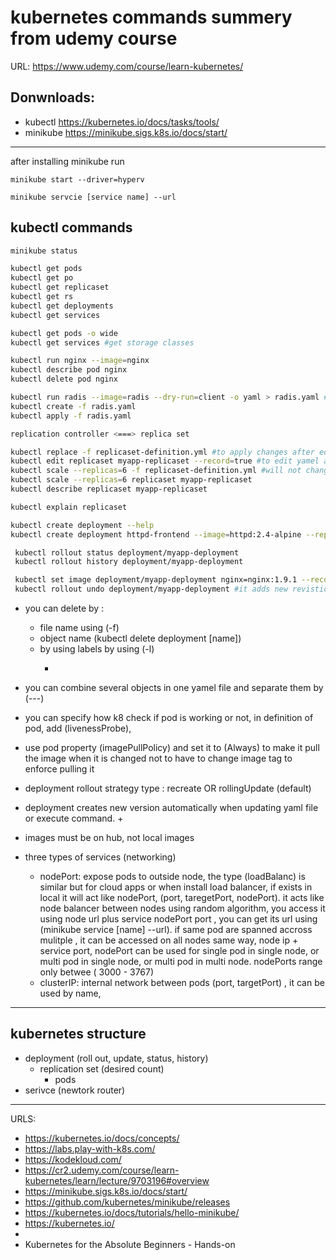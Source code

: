 # kubernetes commands summery from udemy course 
URL: https://www.udemy.com/course/learn-kubernetes/

## Donwnloads: 
- kubectl
		https://kubernetes.io/docs/tasks/tools/
- minikube
		https://minikube.sigs.k8s.io/docs/start/
---

after installing minikube run
```Shell
minikube start --driver=hyperv 
```

```Shell
minikube servcie [service name] --url
```


## kubectl commands
```bash 
minikube status

kubectl get pods
kubectl get po
kubectl get replicaset
kubectl get rs
kubectl get deployments
kubectl get services

kubectl get pods -o wide
kubectl get services #get storage classes

kubectl run nginx --image=nginx
kubectl describe pod nginx
kubectl delete pod nginx

kubectl run radis --image=radis --dry-run=client -o yaml > radis.yaml # create yaml file automatically
kubectl create -f radis.yaml
kubectl apply -f radis.yaml

replication controller <===> replica set 

kubectl replace -f replicaset-definition.yml #to apply changes after editing the file
kubectl edit replicaset myapp-replicaset --record=true #to edit yamel and apply changes , even if the object does not have acutal yamel. record is to set label for the rollout in deployment
kubectl scale --replicas=6 -f replicaset-definition.yml #will not change number of replica in the file
kubectl scale --replicas=6 replicaset myapp-replicaset
kubectl describe replicaset myapp-replicaset

kubectl explain replicaset

kubectl create deployment --help
kubectl create deployment httpd-frontend --image=httpd:2.4-alpine --replicas=3

 kubectl rollout status deployment/myapp-deployment
 kubectl rollout history deployment/myapp-deployment

 kubectl set image deployment/myapp-deployment nginx=nginx:1.9.1 --record=true
 kubectl rollout undo deployment/myapp-deployment #it adds new revistion and remove the old revision that rolled back to
```
* you can delete by :
  * file  name using (-f)
  * object name (kubectl delete deployment [name])
  * by using labels by using (-l)
    * ``` kubectl delete deployments, services -l group=example

* you can combine several objects in one yamel file and separate them by (---)
* you can specify how k8 check if pod is working or not, in definition of pod, add (livenessProbe), 
* use pod property (imagePullPolicy) and set it to (Always) to make it pull the image when it is changed not to have to change image tag to enforce pulling it

 * deployment rollout strategy type : recreate OR rollingUpdate (default)
 * deployment creates new version automatically when updating yaml file or execute command. +
* images must be on hub, not local images

 * three types of services (networking)
 	- nodePort: expose pods to outside node, the type (loadBalanc) is similar but for cloud apps or when install load balancer, if exists in local it will act like nodePort, (port, taregetPort, nodePort). it acts like node balancer between nodes using random algorithm, you access it using node url plus service nodePort port , you can get its url using (minikube service [name] --url). if same pod are spanned accross mulitple , it can be accessed on all nodes same way, node ip + service port, nodePort can be used for single pod in single node, or multi pod in single node, or multi pod in multi node. nodePorts range only betwee ( 3000 - 3767)
 	- clusterIP: internal network between pods (port, targetPort) , it can be used by name, 
-----------------------------------------
## kubernetes structure

* deployment (roll out, update, status, history)
	* replication set (desired count)
		* pods
* serivce (newtork router)
-----------------------------------------
URLS:
* https://kubernetes.io/docs/concepts/
* https://labs.play-with-k8s.com/
* https://kodekloud.com/
* https://cr2.udemy.com/course/learn-kubernetes/learn/lecture/9703196#overview
* https://minikube.sigs.k8s.io/docs/start/
* https://github.com/kubernetes/minikube/releases
* https://kubernetes.io/docs/tutorials/hello-minikube/
* https://kubernetes.io/
* 
* Kubernetes for the Absolute Beginners - Hands-on


